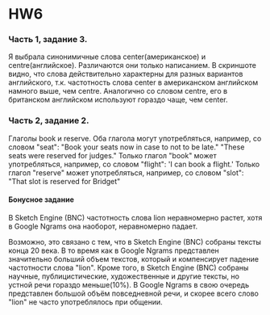 # HW6
### Часть 1, задание 3.

Я выбрала синонимичные слова center(американское) и centre(английское). Различаются они только написанием. В скриншоте видно, что слова действительно характерны для разных вариантов английского, т.к. частотность слова center в американском английском намного выше, чем centre. Аналогично со словом centre, его в британском английском используют гораздо чаще, чем center. 
### Часть 2, задание 2.

Глаголы book и reserve.
Оба глагола могут употребляться, например, со словом "seat": 
"Book your seats now in case to not to be late." 
"These seats were reserved for judges."
Только глагол "book" может употребляться, например, со словом "flight": 'I can book a flight.'
Только глагол "reserve" может употребляться, например, со словом "slot": "That slot is reserved for Bridget"
#### Бонусное задание

В Sketch Engine (BNC) частотность слова lion неравномерно растет, хотя в Google Ngrams она наоборот, неравномерно падает. 

Возможно, это связано с тем, что в Sketch Engine (BNC) собраны тексты конца 20 века. В то время как в Google Ngrams представлен значительно больший объем текстов, который и компенсирует падение частотности слова "lion".
Кроме того, в Sketch Engine (BNC) собраны научные, публицистические, художественные и другие тексты, но устной речи гораздо меньше(10%).  В Google Ngrams в свою очередь представлен большой объём повседневной речи, и скорее всего слово "lion" не часто употреблялось при общении. 


